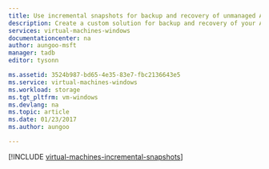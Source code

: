 ```yaml
---
title: Use incremental snapshots for backup and recovery of unmanaged Azure Windows VM disks | Microsoft Docs
description: Create a custom solution for backup and recovery of your Azure Windows virtual machine disks using incremental snapshots.
services: virtual-machines-windows
documentationcenter: na
author: aungoo-msft
manager: tadb
editor: tysonn

ms.assetid: 3524b987-bd65-4e35-83e7-fbc2136643e5
ms.service: virtual-machines-windows
ms.workload: storage
ms.tgt_pltfrm: vm-windows
ms.devlang: na
ms.topic: article
ms.date: 01/23/2017
ms.author: aungoo

---
```

[!INCLUDE [virtual-machines-incremental-snapshots](../../../includes/virtual-machines-incremental-snapshots.md)]
